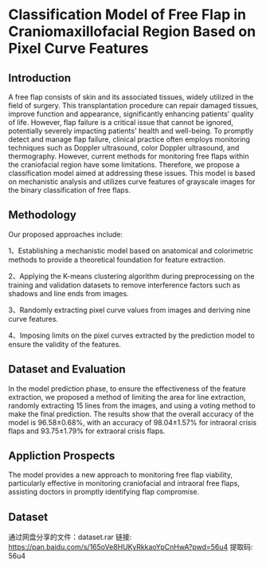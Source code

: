 # Classification Model of Free Flap in Craniomaxillofacial Region Based on Pixel Curve Features
## Introduction
<!--游离皮瓣由皮肤及其相关组织组成，在外科领域具有广泛的应用。这种移植手术能够修复受损组织，改善功能和外观，显著提高患者的生活质量。然而，皮瓣危象是一个不可忽视的问题，可能严重影响病人的生命健康。为了及时发现并抢救皮瓣危象，在临床实践中通常使用多普勒超声、彩色多普勒超声、热成像等技术进行监测。然而，针对颅颌面口腔内部的游离皮瓣监测，现有技术存在一些缺陷。因此，我们提出了一种分类模型，旨在解决上述问题。该模型基于机理模型分析，利用灰度图像的曲线特征对游离皮瓣进行二分类。-->

A free flap consists of skin and its associated tissues, widely utilized in the field of surgery. This transplantation procedure can repair damaged tissues, improve function and appearance, significantly enhancing patients' quality of life. However, flap failure is a critical issue that cannot be ignored, potentially severely impacting patients' health and well-being. To promptly detect and manage flap failure, clinical practice often employs monitoring techniques such as Doppler ultrasound, color Doppler ultrasound, and thermography. However, current methods for monitoring free flaps within the craniofacial region have some limitations. Therefore, we propose a classification model aimed at addressing these issues. This model is based on mechanistic analysis and utilizes curve features of grayscale images for the binary classification of free flaps.


## Methodology

<!-- 我们提出的方法包括：
1、基于解剖学和比色学方法建立机理模型，为特征提取提供理论基础
2、在预处理过程中，对训练和验证集数据集使用Kmeans聚类算法，将图像的阴影、线头等干扰因素裁剪掉
3、随机提取图像的像素曲线值并提取曲线特征，提取的特征共有9个
4、对预测模型提取的像素曲线限定了取线范围，保证特征的有效性
-->
Our proposed approaches include:

1、Establishing a mechanistic model based on anatomical and colorimetric methods to provide a theoretical foundation for feature extraction.

2、Applying the K-means clustering algorithm during preprocessing on the training and validation datasets to remove interference factors such as shadows and line ends from images.

3、Randomly extracting pixel curve values from images and deriving nine curve features.

4、Imposing limits on the pixel curves extracted by the prediction model to ensure the validity of the features.

## Dataset and Evaluation
 In the model prediction phase, to ensure the effectiveness of the feature extraction, we proposed a method of limiting the area for line extraction, randomly extracting 15 lines from the images, and using a voting method to make the final prediction. The results show that the overall accuracy of the model is 96.58±0.68%, with an accuracy of 98.04±1.57% for intraoral crisis flaps and 93.75±1.79% for extraoral crisis flaps. 

## Appliction Prospects
The model provides a new approach to monitoring free flap viability, particularly effective in monitoring craniofacial and intraoral free flaps, assisting doctors in promptly identifying flap compromise.

## Dataset
通过网盘分享的文件：dataset.rar
链接: https://pan.baidu.com/s/165oVe8HUKyRkkaoYpCnHwA?pwd=56u4 提取码: 56u4
